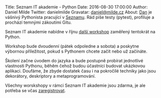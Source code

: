 Title: Seznam IT akademie - Python
Date: 2016-08-30 17:00:00
Author: Daniel Milde
Twitter: danielmilde
Gravatar: daniel@milde.cz
About: [Dan](https://twitter.com/danielmilde) je vášnivý Pythonista pracující v [Seznamu](https://twitter.com/seznam_cz). Rád píše testy (pytest), profiluje a prochází temnými zákoutími Gitu.

Seznam IT akademie nabídne v říjnu [další workshop](http://vyvojari.seznam.cz/akce/173-seznam-it-akademie-python) zaměřený tentokrát na Python.

Workshop bude dvoudenní (pátek odpoledne a sobota) a poskytne výbornou příležitost, pokud s Pythonem chcete začít nebo už začínáte.

Školení začne úvodem do jazyka a bude postupně probírat jednotlivé vlastnosti Pythonu, 
běhěm čehož budou účastníci budovat ukázkovou aplikaci. 
Doufáme, že zbyde dostatek času i na pokročilé techniky jako jsou dekorátory, deskriptory a metaprogramování.

Všechny worskshopy v rámci Seznam IT akademie jsou zdarma, je ale potřeba se včas [zaregistrovat](http://vyvojari.seznam.cz/akce/173-seznam-it-akademie-python).
